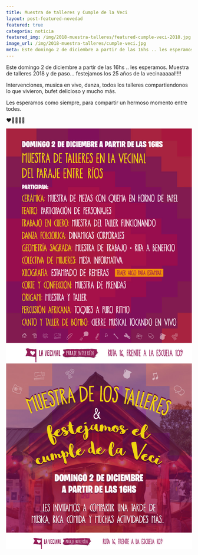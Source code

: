 ```yaml
---
title: Muestra de talleres y Cumple de la Veci
layout: post-featured-novedad
featured: true
categoria: noticia
featured_img: /img/2018-muestra-talleres/featured-cumple-veci-2018.jpg
image_url: /img/2018-muestra-talleres/cumple-veci.jpg
meta: Este domingo 2 de diciembre a partir de las 16hs .. les esperamos. Muestra de talleres 2018 y de paso... festejamos los 25 años de la vecinaaaaal!!!! 
--- 
```


Este domingo 2 de diciembre a partir de las 16hs .. les esperamos. Muestra de talleres 2018 y de paso... festejamos los 25 años de la vecinaaaaal!!!! 

Intervenciones, musica en vivo, danza, todos los talleres compartiendonos lo que vivieron, bufet delicioso y mucho más. 

Les esperamos como siempre, para compartir un hermoso momento entre todes.

❤️💙💜🧡💚


<div style="position: relative;">
	<div class="gallery col-3">
        <a style="width: 100%;" href="/img/2018-muestra-talleres/muestra-de-talleres-2018.jpg" data-fancybox="images" data-srcset="/img/2018-muestra-talleres/muestra-de-talleres-2018.jpg" class="item-gallery">
            <img src="/img/2018-muestra-talleres/muestra-de-talleres-2018.jpg" />
        </a>
    </div>
</div>

<div style="position: relative;">
	<div class="gallery col-3">
        <a style="width: 100%;" href="/img/2018-muestra-talleres/cumple-veci.jpg" data-fancybox="images" data-srcset="/img/2018-muestra-talleres/cumple-veci.jpg" class="item-gallery">
            <img src="/img/2018-muestra-talleres/cumple-veci.jpg" />
        </a>
    </div>
</div>
